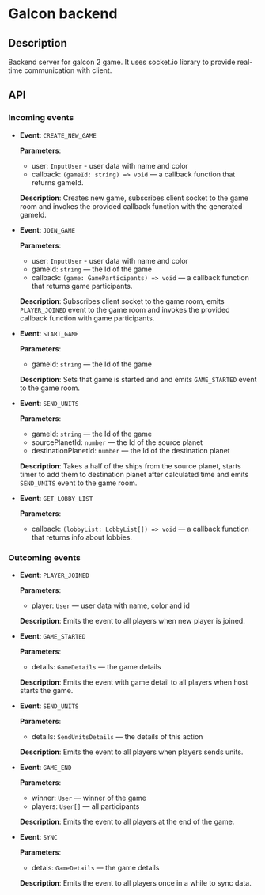 # Galcon backend

## Description
Backend server for galcon 2 game. It uses socket.io library to provide real-time communication with client.

## API
### Incoming events
- __Event__: `CREATE_NEW_GAME`

  __Parameters__:
  * user: `InputUser` - user data with name and color
  * callback: `(gameId: string) => void` — a callback function that returns gameId.
  
  __Description__: Creates new game, subscribes client socket to the game room and invokes the provided 
  callback function with the generated gameId.

- __Event__: `JOIN_GAME`

  __Parameters__:
  * user: `InputUser` - user data with name and color
  * gameId: `string` — the Id of the game
  * callback: `(game: GameParticipants) => void` — a callback function that returns game participants.
  
  __Description__: Subscribes client socket to the game room, emits `PLAYER_JOINED` event to the game room 
  and invokes the provided callback function with game participants.

- __Event__: `START_GAME`

  __Parameters__:
  * gameId: `string` — the Id of the game
  
  __Description__: Sets that game is started and and emits `GAME_STARTED` event to the game room.

- __Event__: `SEND_UNITS`

  __Parameters__:
  * gameId: `string` — the Id of the game
  * sourcePlanetId: `number` — the Id of the source planet
  * destinationPlanetId: `number` — the Id of the destination planet
  
  __Description__: Takes a half of the ships from the source planet, starts timer to add them to destination 
  planet after calculated time and emits `SEND_UNITS` event to the game room.

- __Event__: `GET_LOBBY_LIST`

  __Parameters__:
  * callback: `(lobbyList: LobbyList[]) => void` — a callback function that returns info about lobbies.


### Outcoming events

- __Event__: `PLAYER_JOINED`

  __Parameters__:
  * player: `User` — user data with name, color and id
  
  __Description__: Emits the event to all players when new player is joined.

- __Event__: `GAME_STARTED`

  __Parameters__:
  * details: `GameDetails` — the game details
  
  __Description__: Emits the event with game detail to all players when host starts the game.

- __Event__: `SEND_UNITS`

  __Parameters__:
  * details: `SendUnitsDetails` — the details of this action
  
  __Description__: Emits the event to all players when players sends units.

- __Event__: `GAME_END`

  __Parameters__:
  * winner: `User` — winner of the game
  * players: `User[]` — all participants
  
  __Description__: Emits the event to all players at the end of the game.

- __Event__: `SYNC`

  __Parameters__:
  * detals: `GameDetails` — the game details

  __Description__: Emits the event to all players once in a while to sync data.